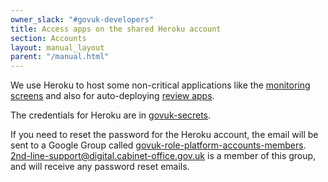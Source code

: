 ```yaml
---
owner_slack: "#govuk-developers"
title: Access apps on the shared Heroku account
section: Accounts
layout: manual_layout
parent: "/manual.html"
---
```


We use Heroku to host some non-critical applications like the [monitoring screens][] and also for auto-deploying [review apps][].

The credentials for Heroku are in [govuk-secrets](https://github.com/alphagov/govuk-secrets/blob/master/pass/2ndline/heroku/heroku.gpg).

If you need to reset the password for the Heroku account, the email will be sent to a Google Group called [govuk-role-platform-accounts-members](https://groups.google.com/a/digital.cabinet-office.gov.uk/g/govuk-role-platform-accounts-members). 2nd-line-support@digital.cabinet-office.gov.uk is a member of this group, and will receive any password reset emails.

[monitoring screens]: screens.html
[review apps]: review-apps.html
